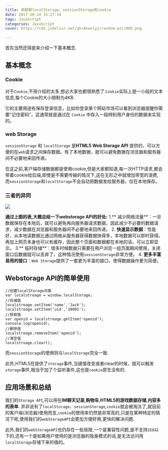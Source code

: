```yaml
---
title: 来聊聊localStorage、sessionStorage和cookie
date: 2017-10-24 15:27:14
tags: JavaScript
categories: JavaScript
cover: https://cdn.jsdelivr.net/gh/Anonlyy/random-pic/005.png

---
```

首先当然还得是来介绍一下基本概念.
##	基本概念

###	Cookie
对于`Cookie`,不用介绍的太多,想必大家也都很熟悉了.`Cookie`实际上是一小段的文本信息,每个Cookie的大小限制为4KB.

它的主要用途有保存登录信息，比如你登录某个网站市场可以看到浏览器提醒你需要“记住密码”，这通常就是通过在 `Cookie` 中存入一段辨别用户身份的数据来实现的。

###	web Storage

`sessionStorage` 和 `localStorage` 是**HTML5 Web Storage API** 提供的，可以方便的在`web`请求之间保存数据。有了本地数据，就可以避免数据在浏览器和服务器间不必要地来回传递。

在这之前,客户端存储数据都是使用cookie,但是大家都知道,每一次HTTP请求,都会带着cookie给后端,即使是不需要传输的情况下,这在无形之中就增加带宽的浪费,而`sessionStorage`和`localStorage`不会自动把数据发给服务器，仅在本地保存。


###	三者的异同
![](http://it.dyg.cn/wp-content/uploads/2017/08/Snipaste_2017-08-05_21-13-28.png)

**通过上图的表,大概总结一下webstorage API的好处:**
1.** 减少网络流量**：一旦数据保存在本地后，就可以避免再向服务器请求数据，因此减少不必要的数据请求，减少数据在浏览器和服务器间不必要地来回传递。
2. **快速显示数据**：性能好，从本地读数据比通过网络从服务器获得数据快得多，本地数据可以即时获得。再加上网页本身也可以有缓存，因此整个页面和数据都在本地的话，可以立即显示。
3.** 临时存储**：很多时候数据只需要在用户浏览一组页面期间使用，关闭窗口后数据就可以丢弃了，这种情况使用`sessionStorage`非常方便。
4. **更多丰富易用的接口**：`Web Storage`提供了一套更为丰富的接口，使得数据操作更为简便。

##	Webstorage API的简单使用
	//创建localStorage对象
	var localstroage = window.localStorage;  
	//存储值
	localstroage.setItem('name','Jack');  
	localstroage.setItem('uid','10001');  
	//获取值
	var openid = localstroage.getItem('openid');  
	console.log(openid);
	//删除值
	localstroage.removeItem('openid');  
	//清空值
	localstroage.clear(); 
而`sessionStorage`的使用则与`localStorage`完全一致.

此外,HTML5在提供了`storage`事件,当键值改变或者clear的时候，就可以触发`storage`事件,相当于加了个监听事件,这也是`cookie`原生没有的.

## 应用场景和总结

我们的`Storage API`,可以用在**IM聊天记录**,**购物车**,**HTML5的游戏数据存储**,**内容多的表单**.
并非说有了`localStorage`、`sessionStorage`,`cookie`就会被淘汰了,就目前的客户端(浏览器)使用而言,`cookie`的使用率仍然是非常高的,只是在某种特定的情况下呢,使用我们的`webStorageAPI`会更加方便好用,更快的解决问题.


此外,我们的`webStorageAPI`也仍存在一些局限,一个是兼容性问题,是不支持`IE8`以下的,还有一个是如果用户使用的是浏览器的隐身模式的话,是无法访问用`localStorage`存储下来的值的。